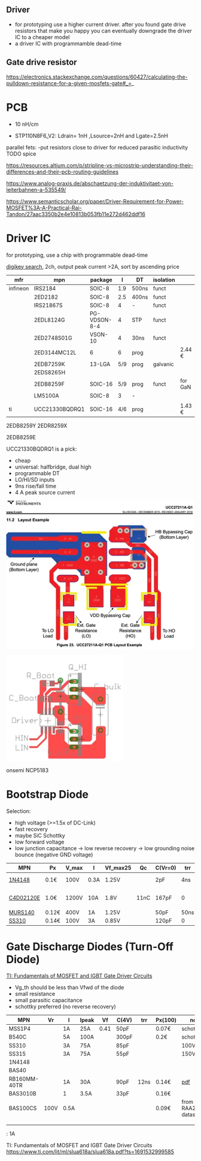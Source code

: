 ## Driver

- for prototyping use a higher current driver. after you found gate drive resistors that make you happy you can
  eventually
  downgrade the driver IC to a cheaper model
- a driver IC with programmamble dead-time

## Gate drive resistor

https://electronics.stackexchange.com/questions/60427/calculating-the-pulldown-resistance-for-a-given-mosfets-gate#_=_

# PCB

- 10 nH/cm

* STP110N8F6_V2:  Ldrain= 1nH ,Lsource=2nH and Lgate=2.5nH

parallel fets:
-put resistors close to driver for reduced parasitic inductivity TODO spice

https://resources.altium.com/p/stripline-vs-microstrip-understanding-their-differences-and-their-pcb-routing-guidelines

https://www.analog-praxis.de/abschaetzung-der-induktivitaet-von-leiterbahnen-a-535549/

https://www.semanticscholar.org/paper/Driver-Requirement-for-Power-MOSFET%3A-A-Practical-Rai-Tandon/27aac3350b2e4e10813b053fb11e272d462ddf16

# Driver IC

for prototyping, use a chip with programmable dead-time

[digikey search](https://www.digikey.de/en/products/filter/isolators-gate-drivers/906), 2ch, output peak current >2A,
sort by ascending price

| mfr      | mpn            | package      | I   | DT    | isolation |         |
|----------|----------------|--------------|-----|-------|-----------|---------|
| infineon | IRS2184        | SOIC-8       | 1.9 | 500ns | funct     |         |
|          | 2ED2182        | SOIC-8       | 2.5 | 400ns | funct     |         |
|          | IRS21867S      | SOIC-8       | 4   | -     | funct     |         |
|          | 2EDL8124G      | PG-VDSON-8-4 | 4   | STP   | funct     |         |
|          | 2ED2748S01G    | VSON-10      | 4   | 30ns  | funct     |         |
|          | 2ED3144MC12L   | 6            | 6   | prog  |           | 2.44 €  |
|          | 2EDB7259K      | 13-LGA       | 5/9 | prog  | galvanic  |         |
|          | 2EDS8265H      |              |     |       |           |         |
|          | 2EDB8259F      | SOIC-16      | 5/9 | prog  | funct     | for GaN |
|          | LM5100A        | SOIC-8       | 3   | -     |           |         |
|          |                |              |     |       |           |         |
| ti       | UCC21330BQDRQ1 | SOIC-16      | 4/6 | prog  |           | 1.43 €  |

2EDB8259Y
2EDR8259X

2EDB8259E

UCC21330BQDRQ1 is a pick:

- cheap
- universal: halfbridge, dual high
- programmable DT
- LO/HI/SD inputs
- 9ns rise/fall time
- 4 A peak source current

![](img/gate-drive-layout-ti.webp)

![NCP5183](img/gate-drive-layout-onsemi.webp)

onsemi NCP5183

# Bootstrap Diode

Selection:

* high voltage (>=1.5x of DC-Link)
* fast recovery
* maybe SiC Schottky
* low forward voltage
* low junction capacitance → low reverse recovery → low grounding noise bounce (negative GND voltage)

| MPN                                                                                          | Px    | V_max | I    | Vf_max25 | Qc   | C(Vr=0) | trr  | notes              |
|----------------------------------------------------------------------------------------------|-------|-------|------|----------|------|---------|------|--------------------|
| [1N4148](https://www.diodes.com/assets/Datasheets/BAV16W_1N4148W.pdf)                        | 0.1€  | 100V  | 0.3A | 1.25V    |      | 2pF     | 4ns  | General Purpose    |
| [C4D02120E](https://assets.wolfspeed.com/uploads/2023/10/Wolfspeed_C4D02120E_data_sheet.pdf) | 1.0€  | 1200V | 10A  | 1.8V     | 11nC | 167pF   | 0    | SiC, UCC21330x PDF |
| [MURS140](https://www.vishay.com/docs/88688/murs140.pdf)                                     | 0.12€ | 400V  | 1A   | 1.25V    |      | 50pF    | 50ns |                    |
| [SS310](https://www.snapeda.com/parts/SS310/Taiwan%20Semiconductor/datasheet/)               | 0.14€ | 100V  | 3A   | 0.85V    |      | 120pF   | 0    | Schottky           |

# Gate Discharge Diodes (Turn-Off Diode)

[TI: Fundamentals of MOSFET and IGBT Gate Driver Circuits](https://www.ti.com/lit/ml/slua618a/slua618a.pdf#page=19)

* Vg_th should be less than Vfwd of the diode
* small resistance
* small parasitic capacitance
* schottky preferred (no reverse recovery)

| MPN          | Vr   | I    | Ipeak | Vf   | C(4V) | trr  | Px(100) | notes                                                                                                           |
|--------------|------|------|-------|------|-------|------|---------|-----------------------------------------------------------------------------------------------------------------|
| MSS1P4       |      | 1A   | 25A   | 0.41 | 50pF  |      | 0.07€   | schottky                                                                                                        |
| B540C        |      | 5A   | 100A  |      | 300pF |      | 0.2€    | schottky                                                                                                        |
| SS310        |      | 3A   | 75A   |      | 85pF  |      |         | 100V                                                                                                            |
| SS315        |      | 3A   | 75A   |      | 55pF  |      |         | 150V                                                                                                            |
| 1N4148       |      |      |       |      |       |      |         |                                                                                                                 |
| BAS40        |      |      |       |      |       |      |         |                                                                                                                 |
| RB160MM-40TR |      | 1A   | 30A   |      | 90pF  | 12ns | 0.14€   | [pdf](https://fscdn.rohm.com/en/products/databook/datasheet/discrete/diode/schottky_barrier/rb160mm-40tr-e.pdf) | 
| BAS3010B     |      | 1    | 3.5A  |      | 33pF  |      | 0.16€   |                                                                                                                 |
| BAS100CS     | 100V | 0.5A |       |      |       |      | 0.09€   | from RAA211803 datasheet                                                                                        |
|              |      |      |       |      |       |      |         |                                                                                                                 |
|              |      |      |       |      |       |      |         |                                                                                                                 |
|              |      |      |       |      |       |      |         |                                                                                                                 |

: 1A

TI: Fundamentals of MOSFET and IGBT Gate Driver
Circuits https://www.ti.com/lit/ml/slua618a/slua618a.pdf?ts=1691532999585